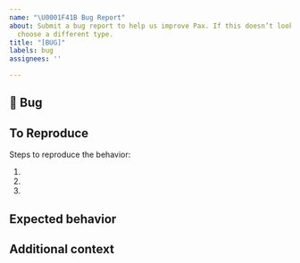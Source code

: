 ```yaml
---
name: "\U0001F41B Bug Report"
about: Submit a bug report to help us improve Pax. If this doesn’t look right,
  choose a different type.
title: "[BUG]"
labels: bug
assignees: ''

---
```


## 🐛 Bug

<!-- A clear and concise description of what the bug is. -->

## To Reproduce

Steps to reproduce the behavior:

1.
2.
3.

<!-- If you have a code sample, error messages, stack traces, please provide it here as well -->

## Expected behavior

<!-- A clear and concise description of what you expected to happen, if applicable. -->


## Additional context

<!-- Add any other context about the problem here. -->